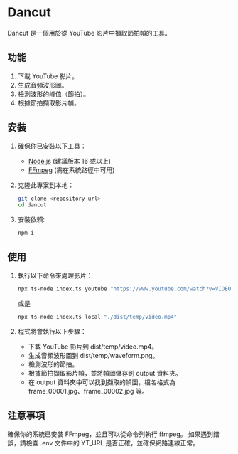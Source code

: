 # Dancut

Dancut 是一個用於從 YouTube 影片中擷取節拍幀的工具。

## 功能

1. 下載 YouTube 影片。
2. 生成音頻波形圖。
3. 檢測波形的峰值（節拍）。
4. 根據節拍擷取影片幀。

## 安裝

1. 確保你已安裝以下工具：
   - [Node.js](https://nodejs.org/) (建議版本 16 或以上)
   - [FFmpeg](https://ffmpeg.org/) (需在系統路徑中可用)

2. 克隆此專案到本地：

   ```bash
   git clone <repository-url>
   cd dancut
   ```

3. 安裝依賴:

   ```bash
   npm i
   ```

## 使用

1. 執行以下命令來處理影片：

   ```bash
   npx ts-node index.ts youtube "https://www.youtube.com/watch?v=VIDEO_ID"
   ```

   或是

   ```bash
   npx ts-node index.ts local "./dist/temp/video.mp4"
   ```

2. 程式將會執行以下步驟：
   - 下載 YouTube 影片到 dist/temp/video.mp4。
   - 生成音頻波形圖到 dist/temp/waveform.png。
   - 檢測波形的節拍。
   - 根據節拍擷取影片幀，並將幀圖儲存到 output 資料夾。
   - 在 output 資料夾中可以找到擷取的幀圖，檔名格式為 frame_00001.jpg、frame_00002.jpg 等。

## 注意事項

確保你的系統已安裝 FFmpeg，並且可以從命令列執行 ffmpeg。
如果遇到錯誤，請檢查 .env 文件中的 YT_URL 是否正確，並確保網路連線正常。
